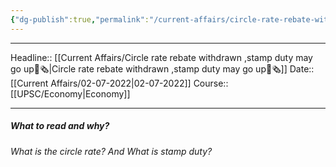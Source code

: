 ```yaml
---
{"dg-publish":true,"permalink":"/current-affairs/circle-rate-rebate-withdrawn-stamp-duty-may-go-up/","dgHomeLink":true,"dgPassFrontmatter":false}
---
```


----
Headline:: [[Current Affairs/Circle rate rebate withdrawn ,stamp duty may go up📰🗞️|Circle rate rebate withdrawn ,stamp duty may go up📰🗞️]]
Date:: [[Current Affairs/02-07-2022|02-07-2022]]
Course:: [[UPSC/Economy|Economy]] 

----
##### What to read and why? 


_What is the circle rate? And What is stamp duty?_
